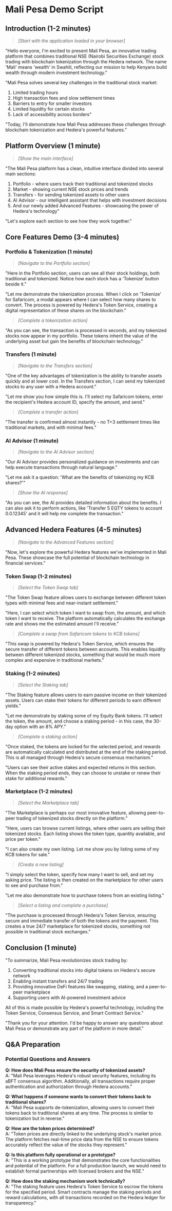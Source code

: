 # Mali Pesa Demo Script

## Introduction (1-2 minutes)

> *[Start with the application loaded in your browser]*

"Hello everyone, I'm excited to present Mali Pesa, an innovative trading platform that combines traditional NSE (Nairobi Securities Exchange) stock trading with blockchain tokenization through the Hedera network. The name 'Mali' means 'wealth' in Swahili, reflecting our mission to help Kenyans build wealth through modern investment technology."

"Mali Pesa solves several key challenges in the traditional stock market:
1. Limited trading hours
2. High transaction fees and slow settlement times
3. Barriers to entry for smaller investors
4. Limited liquidity for certain stocks
5. Lack of accessibility across borders"

"Today, I'll demonstrate how Mali Pesa addresses these challenges through blockchain tokenization and Hedera's powerful features."

## Platform Overview (1 minute)

> *[Show the main interface]*

"The Mali Pesa platform has a clean, intuitive interface divided into several main sections:

1. Portfolio - where users track their traditional and tokenized stocks
2. Market - showing current NSE stock prices and trends
3. Transfers - for sending tokenized assets to other users
4. AI Advisor - our intelligent assistant that helps with investment decisions
5. And our newly added Advanced Features - showcasing the power of Hedera's technology"

"Let's explore each section to see how they work together."

## Core Features Demo (3-4 minutes)

### Portfolio & Tokenization (1 minute)

> *[Navigate to the Portfolio section]*

"Here in the Portfolio section, users can see all their stock holdings, both traditional and tokenized. Notice how each stock has a 'Tokenize' button beside it."

"Let me demonstrate the tokenization process. When I click on 'Tokenize' for Safaricom, a modal appears where I can select how many shares to convert. The process is powered by Hedera's Token Service, creating a digital representation of these shares on the blockchain."

> *[Complete a tokenization action]*

"As you can see, the transaction is processed in seconds, and my tokenized stocks now appear in my portfolio. These tokens inherit the value of the underlying asset but gain the benefits of blockchain technology."

### Transfers (1 minute)

> *[Navigate to the Transfers section]*

"One of the key advantages of tokenization is the ability to transfer assets quickly and at lower cost. In the Transfers section, I can send my tokenized stocks to any user with a Hedera account."

"Let me show you how simple this is. I'll select my Safaricom tokens, enter the recipient's Hedera account ID, specify the amount, and send."

> *[Complete a transfer action]*

"The transfer is confirmed almost instantly - no T+3 settlement times like traditional markets, and with minimal fees."

### AI Advisor (1 minute)

> *[Navigate to the AI Advisor section]*

"Our AI Advisor provides personalized guidance on investments and can help execute transactions through natural language."

"Let me ask it a question: 'What are the benefits of tokenizing my KCB shares?'"

> *[Show the AI response]*

"As you can see, the AI provides detailed information about the benefits. I can also ask it to perform actions, like 'Transfer 5 EQTY tokens to account 0.0.12345' and it will help me complete the transaction."

## Advanced Hedera Features (4-5 minutes)

> *[Navigate to the Advanced Features section]*

"Now, let's explore the powerful Hedera features we've implemented in Mali Pesa. These showcase the full potential of blockchain technology in financial services."

### Token Swap (1-2 minutes)

> *[Select the Token Swap tab]*

"The Token Swap feature allows users to exchange between different token types with minimal fees and near-instant settlement."

"Here, I can select which token I want to swap from, the amount, and which token I want to receive. The platform automatically calculates the exchange rate and shows me the estimated amount I'll receive."

> *[Complete a swap from Safaricom tokens to KCB tokens]*

"This swap is powered by Hedera's Token Service, which ensures the secure transfer of different tokens between accounts. This enables liquidity between different tokenized stocks, something that would be much more complex and expensive in traditional markets."

### Staking (1-2 minutes)

> *[Select the Staking tab]*

"The Staking feature allows users to earn passive income on their tokenized assets. Users can stake their tokens for different periods to earn different yields."

"Let me demonstrate by staking some of my Equity Bank tokens. I'll select the token, the amount, and choose a staking period - in this case, the 30-day option with an 8% APY."

> *[Complete a staking action]*

"Once staked, the tokens are locked for the selected period, and rewards are automatically calculated and distributed at the end of the staking period. This is all managed through Hedera's secure consensus mechanism."

"Users can see their active stakes and expected returns in this section. When the staking period ends, they can choose to unstake or renew their stake for additional rewards."

### Marketplace (1-2 minutes)

> *[Select the Marketplace tab]*

"The Marketplace is perhaps our most innovative feature, allowing peer-to-peer trading of tokenized stocks directly on the platform."

"Here, users can browse current listings, where other users are selling their tokenized stocks. Each listing shows the token type, quantity available, and price per token."

"I can also create my own listing. Let me show you by listing some of my KCB tokens for sale."

> *[Create a new listing]*

"I simply select the token, specify how many I want to sell, and set my asking price. The listing is then created on the marketplace for other users to see and purchase from."

"Let me also demonstrate how to purchase tokens from an existing listing."

> *[Select a listing and complete a purchase]*

"The purchase is processed through Hedera's Token Service, ensuring secure and immediate transfer of both the tokens and the payment. This creates a true 24/7 marketplace for tokenized stocks, something not possible in traditional stock exchanges."

## Conclusion (1 minute)

"To summarize, Mali Pesa revolutionizes stock trading by:

1. Converting traditional stocks into digital tokens on Hedera's secure network
2. Enabling instant transfers and 24/7 trading
3. Providing innovative DeFi features like swapping, staking, and a peer-to-peer marketplace
4. Supporting users with AI-powered investment advice

All of this is made possible by Hedera's powerful technology, including the Token Service, Consensus Service, and Smart Contract Service."

"Thank you for your attention. I'd be happy to answer any questions about Mali Pesa or demonstrate any part of the platform in more detail."

## Q&A Preparation

### Potential Questions and Answers

**Q: How does Mali Pesa ensure the security of tokenized assets?**  
A: "Mali Pesa leverages Hedera's robust security features, including its aBFT consensus algorithm. Additionally, all transactions require proper authentication and authorization through Hedera accounts."

**Q: What happens if someone wants to convert their tokens back to traditional shares?**  
A: "Mali Pesa supports de-tokenization, allowing users to convert their tokens back to traditional shares at any time. The process is similar to tokenization but in reverse."

**Q: How are the token prices determined?**  
A: "Token prices are directly linked to the underlying stock's market price. The platform fetches real-time price data from the NSE to ensure tokens accurately reflect the value of the stocks they represent."

**Q: Is this platform fully operational or a prototype?**  
A: "This is a working prototype that demonstrates the core functionalities and potential of the platform. For a full production launch, we would need to establish formal partnerships with licensed brokers and the NSE."

**Q: How does the staking mechanism work technically?**  
A: "The staking feature uses Hedera's Token Service to escrow the tokens for the specified period. Smart contracts manage the staking periods and reward calculations, with all transactions recorded on the Hedera ledger for transparency." 
